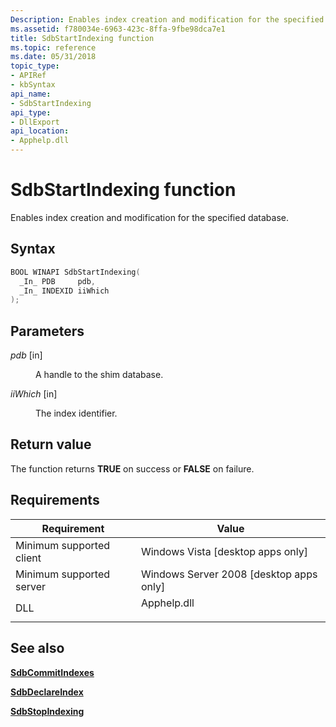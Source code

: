 ```yaml
---
Description: Enables index creation and modification for the specified database.
ms.assetid: f780034e-6963-423c-8ffa-9fbe98dca7e1
title: SdbStartIndexing function
ms.topic: reference
ms.date: 05/31/2018
topic_type: 
- APIRef
- kbSyntax
api_name: 
- SdbStartIndexing
api_type: 
- DllExport
api_location: 
- Apphelp.dll
---
```


# SdbStartIndexing function

Enables index creation and modification for the specified database.

## Syntax


```C++
BOOL WINAPI SdbStartIndexing(
  _In_ PDB     pdb,
  _In_ INDEXID iiWhich
);
```



## Parameters

<dl> <dt>

*pdb* \[in\]
</dt> <dd>

A handle to the shim database.

</dd> <dt>

*iiWhich* \[in\]
</dt> <dd>

The index identifier.

</dd> </dl>

## Return value

The function returns **TRUE** on success or **FALSE** on failure.

## Requirements



| Requirement | Value |
|-------------------------------------|----------------------------------------------------------------------------------------|
| Minimum supported client<br/> | Windows Vista \[desktop apps only\]<br/>                                         |
| Minimum supported server<br/> | Windows Server 2008 \[desktop apps only\]<br/>                                   |
| DLL<br/>                      | <dl> <dt>Apphelp.dll</dt> </dl> |



## See also

<dl> <dt>

[**SdbCommitIndexes**](sdbcommitindexes.md)
</dt> <dt>

[**SdbDeclareIndex**](sdbdeclareindex.md)
</dt> <dt>

[**SdbStopIndexing**](sdbstopindexing.md)
</dt> </dl>

 

 




